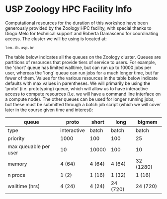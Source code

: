# USP Zoology HPC Facility Info
Computational resources for the duration of this workshop have been generously provided by the Zoology HPC facility, with special thanks to Diogo Melo for technical support and Roberta Damasceno for coordinating access. The cluster we will be using is located at:

```
lem.ib.usp.br
```

The table below indicates all the queues on the Zoology cluster. Queues are partitions of resources that provide tiers of service to users. For example, the 'short' queue has limited walltime, but can run up to 10000 jobs per user, whereas the 'long' queue can run jobs for a much longer time, but far fewer of them. Values for the various resources in the table below indicate defaults with max values in parentheses. We will primarily be using the 'proto' (i.e. prototyping) queue, which will allow us to have interactive access to compute resources (i.e. we will have a command line interface on a compute node). The other queues can be used for longer running jobs, but these must be submitted through a batch job script (which we will cover later in the course given time and interest):

queue   |   proto   | short | long | bigmem
----- | ----- | ----- | ---- | ------
type    |   interactive | batch | batch | batch
priority    |   1000    | 100   | 100   | 25
max queuable per user   |   10  | 10000 | 100   | 10
memory  | 4 (64)    | 4 (64)    | 4 (64)    | 32 (1280)
n procs | 1 (2) | 1 (16)    | 1 (32)    | 1 (16)
walltime (hrs)  | 4 (24)    | 4 (24)    | 24 (720) |    24 (720)

